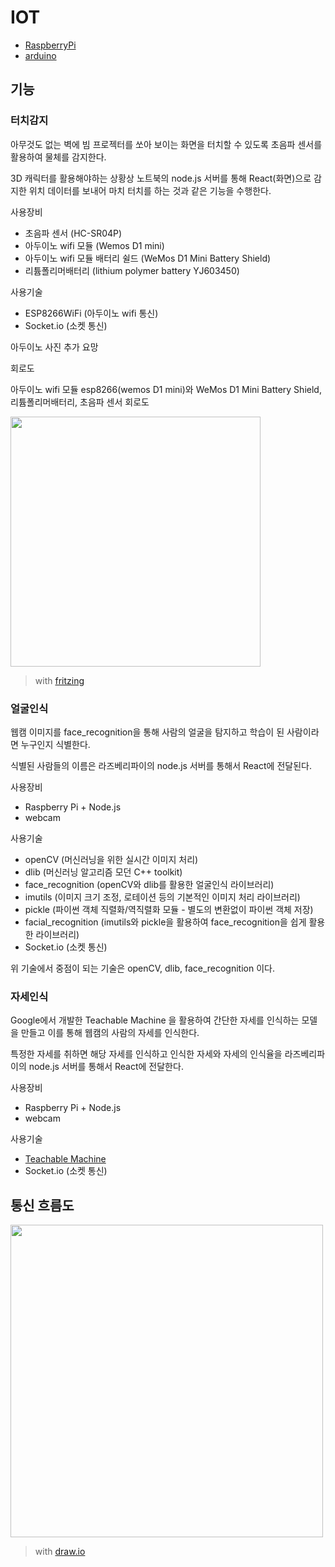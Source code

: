 # IOT

- [RaspberryPi](./RaspberryPi/README.md)
- [arduino](./arduino/README.md)

## 기능

### 터치감지

아무것도 없는 벽에 빔 프로젝터를 쏘아 보이는 화면을 터치할 수 있도록 초음파 센서를 활용하여 물체를 감지한다.

3D 캐릭터를 활용해야하는 상황상 노트북의 node.js 서버를 통해 React(화면)으로 감지한 위치 데이터를 보내어 마치 터치를 하는 것과 같은 기능을 수행한다.

사용장비
+ 초음파 센서 (HC-SR04P)
+ 아두이노 wifi 모듈 (Wemos D1 mini)
+ 아두이노 wifi 모듈 배터리 쉴드 (WeMos D1 Mini Battery Shield)
+ 리튬폴리머배터리 (lithium polymer battery YJ603450)

사용기술
+ ESP8266WiFi (아두이노 wifi 통신)
+ Socket.io (소켓 통신)

아두이노 사진 추가 요망

회로도

아두이노 wifi 모듈 esp8266(wemos D1 mini)와 WeMos D1 Mini Battery Shield, 리튬폴리머배터리, 초음파 센서 회로도

<img src="https://user-images.githubusercontent.com/19484971/184803510-7229079e-b84e-4d62-8690-20519ad8d866.png" width=400>

> with [fritzing](https://fritzing.org/)

### 얼굴인식

웹캠 이미지를 face_recognition을 통해 사람의 얼굴을 탐지하고 학습이 된 사람이라면 누구인지 식별한다. 

식별된 사람들의 이름은 라즈베리파이의 node.js 서버를 통해서 React에 전달된다.

사용장비
+ Raspberry Pi + Node.js
+ webcam

사용기술
+ openCV (머신러닝을 위한 실시간 이미지 처리)
+ dlib (머신러닝 알고리즘 모던 C++ toolkit)
+ face_recognition (openCV와 dlib를 활용한 얼굴인식 라이브러리)
+ imutils (이미지 크기 조정, 로테이션 등의 기본적인 이미지 처리 라이브러리)
+ pickle (파이썬 객체 직렬화/역직렬화 모듈 - 별도의 변환없이 파이썬 객체 저장)
+ facial_recognition (imutils와 pickle을 활용하여 face_recognition을 쉽게 활용한 라이브러리)
+ Socket.io (소켓 통신)

위 기술에서 중점이 되는 기술은 openCV, dlib, face_recognition 이다.

### 자세인식

Google에서 개발한 Teachable Machine 을 활용하여 간단한 자세를 인식하는 모델을 만들고 이를 통해 웹캠의 사람의 자세를 인식한다. 

특정한 자세를 취하면 해당 자세를 인식하고 인식한 자세와 자세의 인식율을 라즈베리파이의 node.js 서버를 통해서 React에 전달한다.

사용장비
+ Raspberry Pi + Node.js
+ webcam

사용기술
+ [Teachable Machine](https://teachablemachine.withgoogle.com/)
+ Socket.io (소켓 통신)

## 통신 흐름도

<img src="https://user-images.githubusercontent.com/19484971/185294578-ad6241b8-ab41-41b2-bb18-1790a4928d9e.png" width=500>

> with [draw.io](https://www.draw.io/)